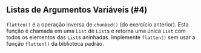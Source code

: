 ## Listas de Argumentos Variáveis (#4)

`flatten()` é a operação inversa de `chunked()` (do exercício anterior). Esta função é chamada em uma `List` de `List`s e retorna uma única `List` com todos os elementos das `List`s aninhadas. Implemente `flatten()` sem usar a função `flatten()` da biblioteca padrão.
